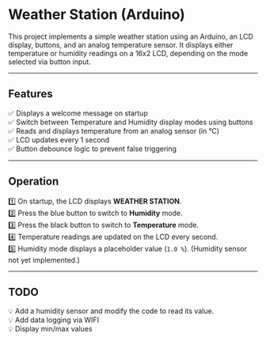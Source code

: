 # Weather Station (Arduino)

This project implements a simple weather station using an Arduino, an LCD display, buttons, and an analog temperature sensor. It displays either temperature or humidity readings on a 16x2 LCD, depending on the mode selected via button input.

---

## Features

✅ Displays a welcome message on startup  
✅ Switch between Temperature and Humidity display modes using buttons  
✅ Reads and displays temperature from an analog sensor (in °C)  
✅ LCD updates every 1 second  
✅ Button debounce logic to prevent false triggering  

---

## Operation

1️⃣ On startup, the LCD displays **WEATHER STATION**.  
2️⃣ Press the blue button to switch to **Humidity** mode.  
3️⃣ Press the black button to switch to **Temperature** mode.  
4️⃣ Temperature readings are updated on the LCD every second.  
5️⃣ Humidity mode displays a placeholder value (`1.0 %`). (Humidity sensor not yet implemented.)  

---

## TODO

💡 Add a humidity sensor and modify the code to read its value.  
💡 Add data logging via WIFI  
💡 Display min/max values  
